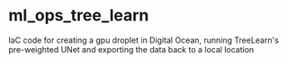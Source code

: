 # ml_ops_tree_learn
IaC code for creating a gpu droplet in Digital Ocean, running TreeLearn's pre-weighted UNet and exporting the data back to a local location
